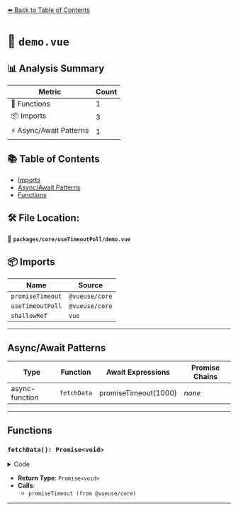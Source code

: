 [⬅️ Back to Table of Contents](../../../index.md)

# 📄 `demo.vue`

## 📊 Analysis Summary

| Metric | Count |
|--------|-------|
| 🔧 Functions | 1 |
| 📦 Imports | 3 |
| ⚡ Async/Await Patterns | 1 |

## 📚 Table of Contents

- [Imports](#imports)
- [Async/Await Patterns](#asyncawait-patterns)
- [Functions](#functions)

## 🛠️ File Location:
📂 **`packages/core/useTimeoutPoll/demo.vue`**

## 📦 Imports

| Name | Source |
|------|--------|
| `promiseTimeout` | `@vueuse/core` |
| `useTimeoutPoll` | `@vueuse/core` |
| `shallowRef` | `vue` |


---

## Async/Await Patterns

| Type | Function | Await Expressions | Promise Chains |
|------|----------|-------------------|----------------|
| async-function | `fetchData` | promiseTimeout(1000) | *none* |


---

## Functions

### `fetchData(): Promise<void>`

<details><summary>Code</summary>

```ts
async function fetchData() {
  await promiseTimeout(1000)
  count.value++
}
```
</details>

- **Return Type**: `Promise<void>`
- **Calls**:
  - `promiseTimeout (from @vueuse/core)`

---